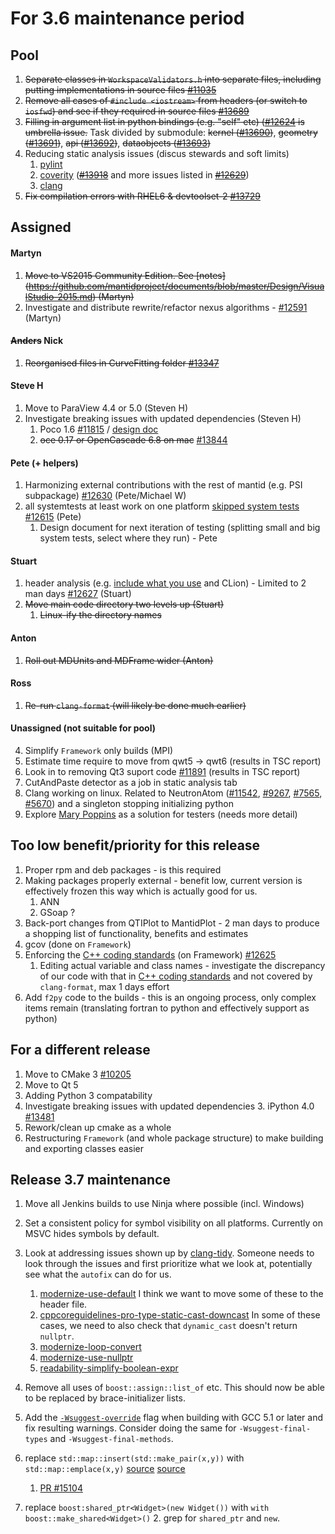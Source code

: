 For 3.6 maintenance period
==========================

Pool
----
1. ~~Separate classes in `WorkspaceValidators.h` into separate files, including putting implementations in source files [#11035](https://github.com/mantidproject/mantid/issues/11035)~~
1. ~~Remove all cases of `#include <iostream>` from headers (or switch to `iosfwd`) and see if they required in source files [#13689](https://github.com/mantidproject/mantid/issues/13689)~~
1. ~~Filling in argument list in python bindings (e.g. "self" etc) ([#12624](http://github.com/mantidproject/mantid/issues/12624) is umbrella issue.~~ Task divided by submodule: ~~kernel ([#13690](http://github.com/mantidproject/mantid/issues/13690))~~, ~~geometry ([#13691](http://github.com/mantidproject/mantid/issues/13691))~~, ~~api ([#13692](http://github.com/mantidproject/mantid/issues/13692))~~, ~~dataobjects ([#13693](http://github.com/mantidproject/mantid/issues/13693))~~
1. Reducing static analysis issues (discus stewards and soft limits)
   1. [pylint](http://builds.mantidproject.org/job/master_pylint/)
   2. [coverity](https://scan.coverity.com/projects/335) (~~[#13918](http://github.com/mantidproject/mantid/issues/13918)~~ and more issues listed in ~~[#12629](https://github.com/mantidproject/mantid/issues/12629)~~)
   3. [clang](http://builds.mantidproject.org/job/master_clean-clang/)
1. ~~Fix compilation errors with RHEL6 & devtoolset-2 [#13729](https://github.com/mantidproject/mantid/issues/13729)~~


Assigned
--------

#### Martyn
1. ~~Move to VS2015 Community Edition. See [notes] (https://github.com/mantidproject/documents/blob/master/Design/VisualStudio-2015.md) (Martyn)~~
1. Investigate and distribute rewrite/refactor nexus algorithms - [#12591](http://github.com/mantidproject/mantid/issues/12591)  (Martyn)

#### ~~Anders~~ Nick
1. ~~Reorganised files in CurveFitting folder [#13347](https://github.com/mantidproject/mantid/issues/13347)~~

#### Steve H
1. Move to ParaView 4.4 or 5.0 (Steven H)
1. Investigate breaking issues with updated dependencies (Steven H)
    1. Poco 1.6 [#11815](http://github.com/mantidproject/mantid/issues/11815) / [design doc](https://github.com/mantidproject/documents/blob/master/Design/PocoStringTokenizer.md)
    2. ~~oce 0.17 or OpenCascade 6.8 on mac~~ [#13844](https://github.com/mantidproject/mantid/issues/13844)

#### Pete (+ helpers)
1. Harmonizing external contributions with the rest of mantid (e.g. PSI subpackage) [#12630](https://github.com/mantidproject/mantid/issues/12630) (Pete/Michael W)
1. all systemtests at least work on one platform [skipped system tests](http://developer.mantidproject.org/systemtests/) [#12615](https://github.com/mantidproject/mantid/issues/12615) (Pete)
   1. Design document for next iteration of testing (splitting small and big system tests, select where they run) - Pete

#### Stuart
1. header analysis (e.g. [include what you use](http://www.mantidproject.org/IWYU) and CLion) - Limited to 2 man days [#12627](https://github.com/mantidproject/mantid/issues/12627) (Stuart)
1. ~~Move main code directory two levels up (Stuart)~~
   1. ~~Linux-ify the directory names~~

#### Anton
1. ~~Roll out MDUnits and MDFrame wider (Anton)~~

#### Ross
1. ~~Re-run `clang-format` (will likely be done much earlier)~~

#### Unassigned (not suitable for pool)
4. Simplify `Framework` only builds (MPI) 
1. Estimate time require to move from qwt5 -> qwt6 (results in TSC report)
1. Look in to removing Qt3 suport code [#11891](https://github.com/mantidproject/mantid/issues/11891) (results in TSC report)
1. CutAndPaste detector as a job in static analysis tab
1. Clang working on linux. Related to NeutronAtom ([#11542](https://github.com/mantidproject/mantid/issues/11542), [#9267](https://github.com/mantidproject/mantid/issues/9267), [#7565](https://github.com/mantidproject/mantid/issues/7565), [#5670](https://github.com/mantidproject/mantid/issues/5670)) and a singleton stopping initializing python
1. Explore [Mary Poppins](https://github.com/mary-poppins/mary-poppins) as a solution for testers (needs more detail)

Too low benefit/priority for this release
-----------------------------------------
1. Proper rpm and deb packages - is this required
1. Making packages properly external - benefit low, current version is effectively frozen this way which is actually good for us.
   1. ANN
   2. GSoap ?
1. Back-port changes from QTIPlot to MantidPlot - 2 man days to produce a shopping list of functionality, benefits and estimates
5. gcov (done on `Framework`)
1. Enforcing the [C++ coding standards](http://www.mantidproject.org/C%2B%2B_Coding_Standards) (on Framework) [#12625](http://github.com/mantidproject/mantid/issues/12625)
   1. Editing actual variable and class names - investigate the discrepancy of our code with that in [C++ coding standards](http://www.mantidproject.org/C%2B%2B_Coding_Standards) and not covered by `clang-format`, max 1 days effort
1. Add `f2py` code to the builds - this is an ongoing process, only complex items remain (translating fortran to python and effectively support as python)


For a different release
-----------------------
1. Move to CMake 3 [#10205](http://github.com/mantidproject/mantid/issues/10205)
1. Move to Qt 5
1. Adding Python 3 compatability
1. Investigate breaking issues with updated dependencies
    3. iPython 4.0 [#13481](https://github.com/mantidproject/mantid/issues/13481)
1. Rework/clean up cmake as a whole
1. Restructuring `Framework` (and whole package structure) to make building and exporting classes easier

Release 3.7 maintenance
-----------------------
1. Move all Jenkins builds to use Ninja where possible (incl. Windows)
1. Set a consistent policy for symbol visibility on all platforms. Currently on MSVC hides symbols by default.
1. Look at addressing issues shown up by [clang-tidy](http://builds.mantidproject.org/view/Static%20Analysis/job/clang_tidy). Someone needs to look through the issues and first prioritize what we look at, potentially see what the `autofix` can do for us.
   1. [modernize-use-default](https://github.com/mantidproject/mantid/compare/modernize-use-default) I think we want to move some of these to the header file.
   2. [cppcoreguidelines-pro-type-static-cast-downcast](https://github.com/mantidproject/mantid/compare/cppcoreguidelines-pro-type-static-cast-downcast) In some of these cases, we need to also check that `dynamic_cast` doesn't return `nullptr`. 
   3. [modernize-loop-convert](https://github.com/mantidproject/mantid/pull/14989)
   4. [modernize-use-nullptr](https://github.com/mantidproject/mantid/pull/14990)
   5. [readability-simplify-boolean-expr](https://github.com/mantidproject/mantid/pull/15079)
   
1. Remove all uses of `boost::assign::list_of` etc. This should now be able to be replaced by brace-initializer lists. 
1. Add the [`-Wsuggest-override`](https://gcc.gnu.org/onlinedocs/gcc/Warning-Options.html) flag when building with GCC 5.1 or later and fix resulting warnings. Consider doing the same for `-Wsuggest-final-types` and `-Wsuggest-final-methods`.
1. replace `std::map::insert(std::make_pair(x,y))` with `std::map::emplace(x,y)` [source](http://stackoverflow.com/questions/14218042/most-efficient-way-to-assign-values-to-maps) [source](http://stackoverflow.com/questions/17172080/insert-vs-emplace-vs-operator-in-c-map)
   1. [PR #15104](https://github.com/mantidproject/mantid/pull/15104)
1. replace `boost:shared_ptr<Widget>(new Widget())` with `with boost::make_shared<Widget>()`
   2. grep for `shared_ptr` and `new`.
